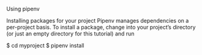 Using pipenv

Installing packages for your project
Pipenv manages dependencies on a per-project basis. To install a package, change into your project’s directory (or just an empty directory for this tutorial) and run

$ cd myproject
$ pipenv install <package>